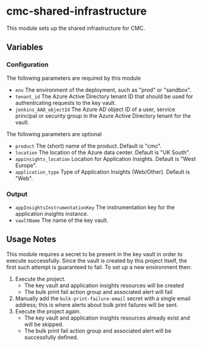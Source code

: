 # cmc-shared-infrastructure

This module sets up the shared infrastructure for CMC.

## Variables

### Configuration

The following parameters are required by this module

- `env` The environment of the deployment, such as "prod" or "sandbox".
- `tenant_id` The Azure Active Directory tenant ID that should be used for authenticating requests to the key vault.
- `jenkins_AAD_objectId` The Azure AD object ID of a user, service principal or security group in the Azure Active Directory tenant for the vault.

The following parameters are optional

- `product` The (short) name of the product. Default is "cmc". 
- `location` The location of the Azure data center. Default is "UK South".
- `appinsights_location` Location for Application Insights. Default is "West Europe".
- `application_type` Type of Application Insights (Web/Other). Default is "Web".

### Output

- `appInsightsInstrumentationKey` The instrumentation key for the application insights instance.
- `vaultName` The name of the key vault.

## Usage Notes

This module requires a secret to be present in the key vault in order to execute successfully. Since the vault is created by this project itself, the first such attempt is guaranteed to fail. To set up a new environment then:

1. Execute the project.
   * The key vault and application insights resources will be created
   * The bulk print fail action group and associated alert will fail
2. Manually add the `bulk-print-failure-email` secret with a single email address; this is where alerts about bulk print failures will be sent.
3. Execute the project again.
   * The key vault and application insights resources already exist and will be skipped.
   * The bulk print fail action group and associated alert will be successfully defined.